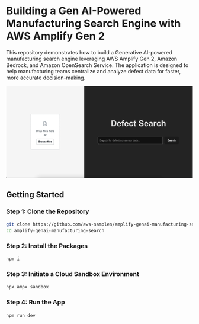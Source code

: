 # Building a Gen AI-Powered Manufacturing Search Engine with AWS Amplify Gen 2

This repository demonstrates how to build a Generative AI-powered manufacturing search engine leveraging AWS Amplify Gen 2, Amazon Bedrock, and Amazon OpenSearch Service. The application is designed to help manufacturing teams centralize and analyze defect data for faster, more accurate decision-making.

![App Screenshot](https://github.com/aws-samples/amplify-genai-manufacturing-search/blob/main/img/defects.gif)

## Getting Started

### Step 1: Clone the Repository

```bash
git clone https://github.com/aws-samples/amplify-genai-manufacturing-search.git
cd amplify-genai-manufacturing-search
```

### Step 2: Install the Packages
```bash
npm i
```

### Step 3: Initiate a Cloud Sandbox Environment
```bash
npx ampx sandbox
```

### Step 4: Run the App
```bash
npm run dev
```

